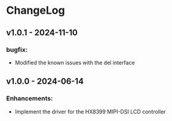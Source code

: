 # ChangeLog

## v1.0.1 - 2024-11-10

### bugfix:

* Modified the known issues with the del interface

## v1.0.0 - 2024-06-14

### Enhancements:

* Implement the driver for the HX8399 MIPI-DSI LCD controller